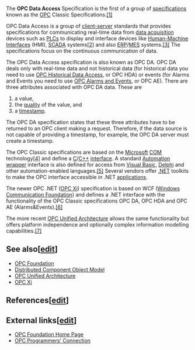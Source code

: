 The **OPC Data Access** Specification is the first of a group of [specifications](https://en.wikipedia.org/wiki/Specification_(technical_standard) "Specification (technical standard)") known as the [OPC](https://en.wikipedia.org/wiki/OLE_for_process_control "OLE for process control") Classic Specifications.[\[1\]](https://en.wikipedia.org/wiki/OPC_Data_Access#cite_note-1)

OPC Data Access is a group of [client-server](https://en.wikipedia.org/wiki/Client-server_model "Client-server model") standards that provides specifications for communicating real-time data from [data acquisition](https://en.wikipedia.org/wiki/Data_acquisition "Data acquisition") devices such as [PLCs](https://en.wikipedia.org/wiki/Programmable_logic_controller "Programmable logic controller") to display and interface devices like [Human-Machine Interfaces](https://en.wikipedia.org/wiki/Human-machine_interface "Human-machine interface") (HMI), [SCADA](https://en.wikipedia.org/wiki/SCADA "SCADA") systems[\[2\]](https://en.wikipedia.org/wiki/OPC_Data_Access#cite_note-2) and also [ERP](https://en.wikipedia.org/wiki/Enterprise_resource_planning "Enterprise resource planning")/[MES](https://en.wikipedia.org/wiki/Manufacturing_execution_system "Manufacturing execution system") systems.[\[3\]](https://en.wikipedia.org/wiki/OPC_Data_Access#cite_note-3) The specifications focus on the continuous communication of data.

The OPC Data Access specification is also known as OPC DA. OPC DA deals only with real-time data and not historical data (for historical data you need to use [OPC Historical Data Access](https://en.wikipedia.org/wiki/OPC_Historical_Data_Access "OPC Historical Data Access"), or OPC HDA) or events (for Alarms and Events you need to use [OPC Alarms and Events](https://en.wikipedia.org/w/index.php?title=OPC_Alarms_and_Events&action=edit&redlink=1 "OPC Alarms and Events (page does not exist)"), or OPC AE). There are three attributes associated with OPC DA data. These are

1.  a value,
2.  the [quality](https://en.wikipedia.org/wiki/Quality_(business) "Quality (business)") of the value, and
3.  a [timestamp](https://en.wikipedia.org/wiki/Timestamp "Timestamp").

The OPC DA specification states that these three attributes have to be returned to an OPC client making a request. Therefore, if the data source is not capable of providing a timestamp, for example, the OPC DA server must create a timestamp.

The OPC Classic specifications are based on the [Microsoft](https://en.wikipedia.org/wiki/Microsoft "Microsoft") [COM](https://en.wikipedia.org/wiki/Component_Object_Model "Component Object Model") technology[\[4\]](https://en.wikipedia.org/wiki/OPC_Data_Access#cite_note-4) and define a [C](https://en.wikipedia.org/wiki/C_language "C language")/[C++](https://en.wikipedia.org/wiki/C%2B%2B "C++") [interface](https://en.wikipedia.org/wiki/Interface_(computing) "Interface (computing)"). A standard [Automation](https://en.wikipedia.org/wiki/OLE_Automation "OLE Automation") [wrapper](https://en.wikipedia.org/wiki/Wrapper_library "Wrapper library") interface is also defined for access from [Visual Basic](https://en.wikipedia.org/wiki/Visual_Basic "Visual Basic"), [Delphi](https://en.wikipedia.org/wiki/Embarcadero_Delphi "Embarcadero Delphi") and other automation-enabled languages.[\[5\]](https://en.wikipedia.org/wiki/OPC_Data_Access#cite_note-5) Several vendors offer [.NET](https://en.wikipedia.org/wiki/.NET_Framework ".NET Framework") toolkits to make the OPC interface accessible in .NET [applications](https://en.wikipedia.org/wiki/Application_software "Application software").

The newer OPC .NET ([OPC Xi](https://en.wikipedia.org/wiki/OPC_Xi "OPC Xi")) specification is based on WCF ([Windows Communication Foundation](https://en.wikipedia.org/wiki/Windows_Communication_Foundation "Windows Communication Foundation")) and defines a .NET interface with the functionality of the OPC Classic specifications OPC DA, OPC HDA and OPC AE (Alarms&Events).[\[6\]](https://en.wikipedia.org/wiki/OPC_Data_Access#cite_note-6)

The more recent [OPC Unified Architecture](https://en.wikipedia.org/wiki/OPC_Unified_Architecture "OPC Unified Architecture") allows the same functionality but offers platform independence and optionally complex information modelling capabilities.[\[7\]](https://en.wikipedia.org/wiki/OPC_Data_Access#cite_note-7)

## See also\[[edit](https://en.wikipedia.org/w/index.php?title=OPC_Data_Access&action=edit&section=1 "Edit section: See also")\]

-   [OPC Foundation](https://en.wikipedia.org/wiki/OPC_Foundation "OPC Foundation")
-   [Distributed Component Object Model](https://en.wikipedia.org/wiki/Distributed_Component_Object_Model "Distributed Component Object Model")
-   [OPC Unified Architecture](https://en.wikipedia.org/wiki/OPC_Unified_Architecture "OPC Unified Architecture")
-   [OPC Xi](https://en.wikipedia.org/wiki/OPC_Xi "OPC Xi")

## References\[[edit](https://en.wikipedia.org/w/index.php?title=OPC_Data_Access&action=edit&section=2 "Edit section: References")\]

## External links\[[edit](https://en.wikipedia.org/w/index.php?title=OPC_Data_Access&action=edit&section=3 "Edit section: External links")\]

-   [OPC Foundation Home Page](http://www.opcfoundation.org/)
-   [OPC Programmers' Connection](http://www.opcconnect.com/)
